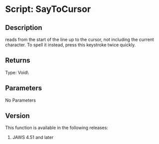# Script: SayToCursor

## Description

reads from the start of the line up to the cursor, not including the
current character. To spell it instead, press this keystroke twice
quickly.

## Returns

Type: Void\

## Parameters

No Parameters

## Version

This function is available in the following releases:

1.  JAWS 4.51 and later
